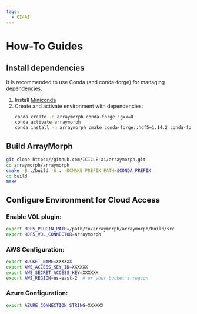 ```yaml
---
tags:
  - CI4AI
---
```


# How-To Guides

## Install dependencies

It is recommended to use Conda (and conda-forge) for managing dependencies.

1. Install [Miniconda](https://docs.anaconda.com/miniconda/)  
2. Create and activate environment with dependencies:
   ```bash
   conda create -n arraymorph conda-forge::gxx=8
   conda activate arraymorph
   conda install -n arraymorph cmake conda-forge::hdf5=1.14.2 conda-forge::aws-sdk-cpp conda-forge::azure-storage-blobs-cpp conda-forge::h5py
   ```

## Build ArrayMorph

```bash
git clone https://github.com/ICICLE-ai/arraymorph.git
cd arraymorph/arraymorph
cmake -B ./build -S . -DCMAKE_PREFIX_PATH=$CONDA_PREFIX
cd build
make
```

## Configure Environment for Cloud Access

### Enable VOL plugin:
```bash
export HDF5_PLUGIN_PATH=/path/to/arraymorph/arraymorph/build/src
export HDF5_VOL_CONNECTOR=arraymorph
```

### AWS Configuration:
```bash
export BUCKET_NAME=XXXXXX
export AWS_ACCESS_KEY_ID=XXXXXX
export AWS_SECRET_ACCESS_KEY=XXXXXX
export AWS_REGION=us-east-2  # or your bucket's region
```

### Azure Configuration:
```bash
export AZURE_CONNECTION_STRING=XXXXXX
```